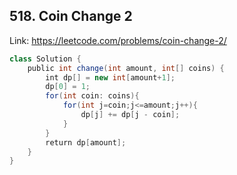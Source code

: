 ## 518. Coin Change 2
Link: https://leetcode.com/problems/coin-change-2/

```java
class Solution {
    public int change(int amount, int[] coins) {
        int dp[] = new int[amount+1];
        dp[0] = 1;
        for(int coin: coins){
            for(int j=coin;j<=amount;j++){
                dp[j] += dp[j - coin];
            }
        }
        return dp[amount];
    }
}
```
